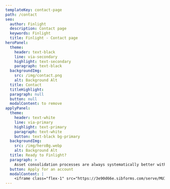```yaml
---
templateKey: contact-page
path: /contact
seo:
  author: Finlight
  description: Contact page
  keywords: Finlight
  title: Finlight - Contact page
heroPanel:
  theme:
    header: text-black
    line: via-secondary
    highlight: text-secondary
    paragraph: text-black
  backgroundImg:
    src: /img/contact.png
    alt: Background Alt
  title: Contact
  titleHighlight:
  paragraph: null
  button: null
  modalContent: to remove
applyPanel:
  theme:
    header: text-white
    line: via-primary
    highlight: text-primary
    paragraph: text-white
    button: text-black bg-primary
  backgroundImg:
    src: /img/heroBg.webp
    alt: Background Alt
  title: Ready to Finlight?
  paragraph: >
    Asset consolidation processes are always systematically better with Finlight.
  button: Apply for an account
  modalContent: |
    <iframe class="flex-1" src="https://3e90d66e.sibforms.com/serve/MUIEALBIH5MyrAqfIntT5azmtsV2V7nxet8QQzwRzMqfQ3E1APjzqtWXfIxmUOMhh8-sPjc49Zf2XIFYpdHMg3UtYkXC6h0G6oiIja6pVOB2PI5OBg1U5s4kQO7X27dI15d3DtgKebLfqIFN3iDuVyakeSa7W28--J-DG3yxYlQzW2e0rLKaVsGtR_ulu8ZPihp-r_zeYA5OLboQ" frameborder="0" scrolling="auto" allowfullscreen style="display: block;margin-left: auto;margin-right: auto;max-width: 100%;"></iframe>
---
```

